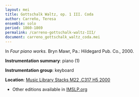 ```yaml
---
layout: mei
title: Gottschalk Waltz, op. 1 III. Coda
author: Carreño, Teresa
ensemble: solo 
period: 1860-1869
permalink: /carreno-gottschalk-waltz-III/
document: carreno_gottschalk_waltz_coda.mei
---
```


In *Four piano works.* Bryn Mawr, Pa.: Hildegard Pub. Co., 2000.

**Instrumentation summary**: piano (1)

**Instrumentation group**: keyboard

**Location**: <a href="https://tufts-primo.hosted.exlibrisgroup.com/primo-explore/fulldisplay?docid=01TUN_ALMA21107559280003851&context=L&vid=01TUN&lang=en_US&search_scope=EVERYTHING&adaptor=Local%20Search%20Engine&tab=everything&query=any,contains,teresa%20carreno%20four%20piano%20works&offset=0" target="_blank">Music Library Stacks M22 .C317 H5 2000</a>
- Other editions available in <a href="http://ks4.imslp.info/files/imglnks/usimg/d/d5/IMSLP364818-PMLP23855-Carreno_-_Gottschalck_Waltz.pdf" target="_blank">IMSLP.org</a>
